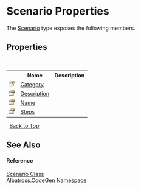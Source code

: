 # Scenario Properties
 

The <a href="C442B762">Scenario</a> type exposes the following members.


## Properties
&nbsp;<table><tr><th></th><th>Name</th><th>Description</th></tr><tr><td>![Public property](media/pubproperty.gif "Public property")</td><td><a href="4F5288CF">Category</a></td><td /></tr><tr><td>![Public property](media/pubproperty.gif "Public property")</td><td><a href="580A3EC2">Description</a></td><td /></tr><tr><td>![Public property](media/pubproperty.gif "Public property")</td><td><a href="2C19A9EB">Name</a></td><td /></tr><tr><td>![Public property](media/pubproperty.gif "Public property")</td><td><a href="DFB63AB7">Steps</a></td><td /></tr></table>&nbsp;
<a href="#scenario-properties">Back to Top</a>

## See Also


#### Reference
<a href="C442B762">Scenario Class</a><br /><a href="DCDDD28E">Albatross.CodeGen Namespace</a><br />